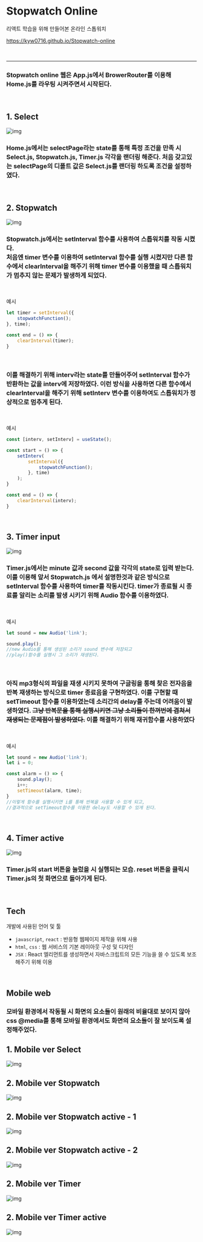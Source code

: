 Stopwatch Online
================

리액트 학습을 위해 만들어본 온라인 스톱워치

https://kyw0716.github.io/Stopwatch-online

<br/>


-----

### Stopwatch online 웹은 App.js에서 BrowerRouter를 이용해 Home.js를 라우팅 시켜주면서 시작된다.

<br/>

## 1. Select
![img](./stopwatch-online/public/SelectPage.png)
### Home.js에서는 selectPage라는 state를 통해 특정 조건을 만족 시 Select.js, Stopwatch.js, Timer.js 각각을 랜더링 해준다. 처음 갖고있는 selectPage의 디폴트 값은 Select.js를 랜더링 하도록 조건을 설정하였다.

<br/>

## 2. Stopwatch
![img](./stopwatch-online/public/StopwatchPage.png)
### Stopwatch.js에서는 setInterval 함수를 사용하여 스톱워치를 작동 시켰다. <br/> 처음엔 timer 변수를 이용하여 setInterval 함수를 실행 시켰지만 다른 함수에서 clearInterval을 해주기 위해 timer 변수를 이용했을 때 스톱워치가 멈추지 않는 문제가 발생하게 되었다.

<br/> 

예시
```javascript
let timer = setInterval({
    stopwatchFunction();
}, time);

const end = () => {
    clearInterval(timer);
}
```

<br/> 

###  이를 해결하기 위해 interv라는 state를 만들어주어 setInterval 함수가 반환하는 값을 interv에 저장하였다. 이런 방식을 사용하면 다른 함수에서 clearInterval을 해주기 위해 setInterv 변수를 이용하여도 스톱워치가 정상적으로 멈추게 된다.

<br/> 


예시
```javascript
const [interv, setInterv] = useState();

const start = () => {
    setInterv(
        setInterval({
            stopwatchFunction();
        }, time)
    );
}

const end = () => {
    clearInterval(interv);
}
```

<br/>

## 3. Timer input
![img](./stopwatch-online/public/TimerPage(ver.2).png)
### Timer.js에서는 minute 값과 second 값을 각각의 state로 입력 받는다. 이를 이용해 앞서 Stopwatch.js 에서 설명한것과 같은 방식으로 setInterval 함수를 사용하여 timer를 작동시킨다. timer가 종료될 시 종료를 알리는 소리를 발생 시키기 위해 Audio 함수를 이용하였다. 

<br/>

예시
```javascript
let sound = new Audio('link');

sound.play();
//new Audio를 통해 생성된 소리가 sound 변수에 저장되고
//play()함수를 실행시 그 소리가 재생된다.
```

<br/>

### 아직 mp3형식의 파일을 재생 시키지 못하여 구글링을 통해 찾은 전자음을 반복 재생하는 방식으로 timer 종료음을 구현하였다. 이를 구현할 때 setTimeout 함수를 이용하였는데 소리간의 delay를 주는데 어려움이 발생하였다. ~~그냥 반복문을 통해 실행시키면 그냥 소리들이 한꺼번에 겹쳐서 재생되는 문제점이 발생하였다.~~ 이를 해결하기 위해 재귀함수를 사용하였다

<br/>

예시
```javascript
let sound = new Audio('link');
let i = 0;

const alarm = () => {
    sound.play();
    i++;
    setTimeout(alarm, time);
}
//이렇게 함수를 실행시키면 i를 통해 반복을 사용할 수 있게 되고,
//결과적으로 setTimeout함수를 이용한 delay도 사용할 수 있게 된다.
```

<br/>

## 4. Timer active
![img](./stopwatch-online/public/TimerActPage.png)
### Timer.js의 start 버튼을 눌렀을 시 실행되는 모습. reset 버튼을 클릭시 Timer.js의 첫 화면으로 돌아가게 된다.

<br/>

## Tech
개발에 사용된 언어 및 툴
* `javascript`, `react` : 반응형 웹페이지 제작을 위해 사용
* `html`, `css` : 웹 서비스의 기본 레이아웃 구성 및 디자인
* `JSX` : React 엘리먼트를 생성하면서 자바스크립트의 모든 기능을 쓸 수 있도록 보조해주기 위해 이용 

<br/>

## Mobile web
### 모바일 환경에서 작동될 시 화면의 요소들이 원래의 비율대로 보이지 않아 css @media를 통해 모바일 환경에서도 화면의 요소들이 잘 보이도록 설정해주었다.

## 1. Mobile ver Select
![img](./stopwatch-online/public/MobileSelect.jpg)

## 2. Mobile ver Stopwatch
![img](./stopwatch-online/public/MobileStopwatch.jpg)

## 2. Mobile ver Stopwatch active - 1
![img](./stopwatch-online/public/MobileStopwatchActive-1.jpg)

## 2. Mobile ver Stopwatch active - 2
![img](./stopwatch-online/public/MobileStopwatchActive-2.jpg)

## 2. Mobile ver Timer
![img](./stopwatch-online/public/MobileTimer.jpg)

## 2. Mobile ver Timer active
![img](./stopwatch-online/public/MobileTimerActive.jpg)
